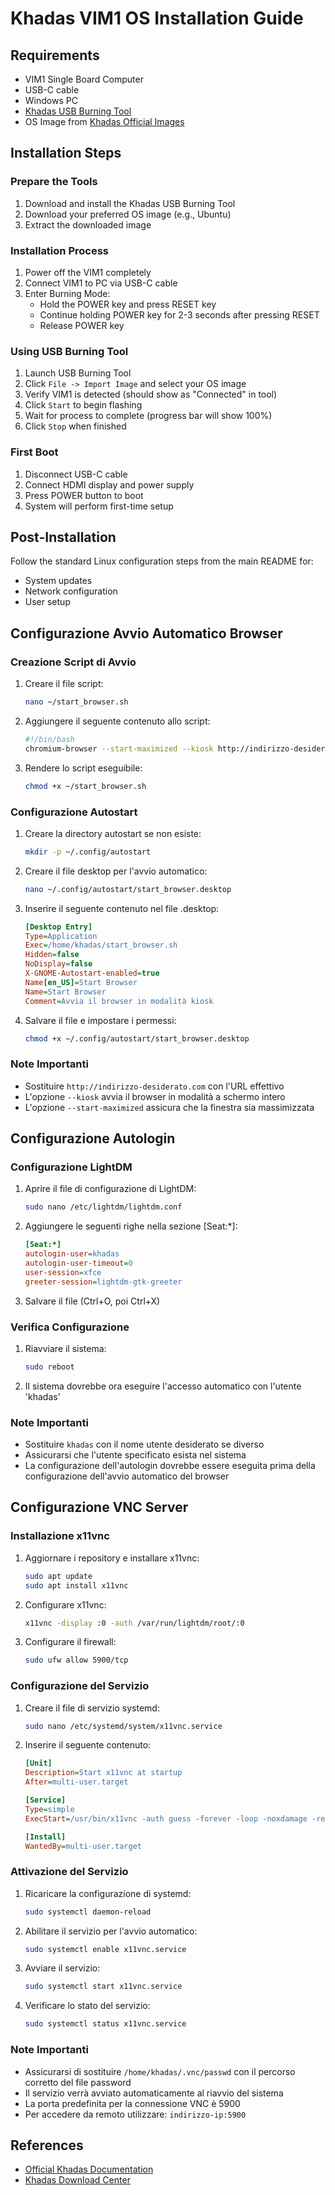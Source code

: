 # Khadas VIM1 OS Installation Guide

## Requirements
- VIM1 Single Board Computer
- USB-C cable
- Windows PC
- [Khadas USB Burning Tool](https://dl.khadas.com/products/usb_burning_tool/USBBurningTool_v2.2.0.zip)
- OS Image from [Khadas Official Images](https://dl.khadas.com/)

## Installation Steps

### Prepare the Tools
1. Download and install the Khadas USB Burning Tool
2. Download your preferred OS image (e.g., Ubuntu)
3. Extract the downloaded image

### Installation Process
1. Power off the VIM1 completely
2. Connect VIM1 to PC via USB-C cable
3. Enter Burning Mode:
   - Hold the POWER key and press RESET key
   - Continue holding POWER key for 2-3 seconds after pressing RESET
   - Release POWER key

### Using USB Burning Tool
1. Launch USB Burning Tool
2. Click `File -> Import Image` and select your OS image
3. Verify VIM1 is detected (should show as "Connected" in tool)
4. Click `Start` to begin flashing
5. Wait for process to complete (progress bar will show 100%)
6. Click `Stop` when finished

### First Boot
1. Disconnect USB-C cable
2. Connect HDMI display and power supply
3. Press POWER button to boot
4. System will perform first-time setup

## Post-Installation
Follow the standard Linux configuration steps from the main README for:
- System updates
- Network configuration
- User setup

## Configurazione Avvio Automatico Browser

### Creazione Script di Avvio
1. Creare il file script:
   ```bash
   nano ~/start_browser.sh
   ```

2. Aggiungere il seguente contenuto allo script:
   ```bash
   #!/bin/bash
   chromium-browser --start-maximized --kiosk http://indirizzo-desiderato.com
   ```

3. Rendere lo script eseguibile:
   ```bash
   chmod +x ~/start_browser.sh
   ```

### Configurazione Autostart
1. Creare la directory autostart se non esiste:
   ```bash
   mkdir -p ~/.config/autostart
   ```

2. Creare il file desktop per l'avvio automatico:
   ```bash
   nano ~/.config/autostart/start_browser.desktop
   ```

3. Inserire il seguente contenuto nel file .desktop:
   ```ini
   [Desktop Entry]
   Type=Application
   Exec=/home/khadas/start_browser.sh
   Hidden=false
   NoDisplay=false
   X-GNOME-Autostart-enabled=true
   Name[en_US]=Start Browser
   Name=Start Browser
   Comment=Avvia il browser in modalità kiosk
   ```

4. Salvare il file e impostare i permessi:
   ```bash
   chmod +x ~/.config/autostart/start_browser.desktop
   ```

### Note Importanti
- Sostituire `http://indirizzo-desiderato.com` con l'URL effettivo
- L'opzione `--kiosk` avvia il browser in modalità a schermo intero
- L'opzione `--start-maximized` assicura che la finestra sia massimizzata

## Configurazione Autologin

### Configurazione LightDM
1. Aprire il file di configurazione di LightDM:
   ```bash
   sudo nano /etc/lightdm/lightdm.conf
   ```

2. Aggiungere le seguenti righe nella sezione [Seat:*]:
   ```ini
   [Seat:*]
   autologin-user=khadas
   autologin-user-timeout=0
   user-session=xfce
   greeter-session=lightdm-gtk-greeter
   ```

3. Salvare il file (Ctrl+O, poi Ctrl+X)

### Verifica Configurazione
1. Riavviare il sistema:
   ```bash
   sudo reboot
   ```

2. Il sistema dovrebbe ora eseguire l'accesso automatico con l'utente 'khadas'

### Note Importanti
- Sostituire `khadas` con il nome utente desiderato se diverso
- Assicurarsi che l'utente specificato esista nel sistema
- La configurazione dell'autologin dovrebbe essere eseguita prima della configurazione dell'avvio automatico del browser

## Configurazione VNC Server

### Installazione x11vnc
1. Aggiornare i repository e installare x11vnc:
   ```bash
   sudo apt update
   sudo apt install x11vnc
   ```

2. Configurare x11vnc:
   ```bash
   x11vnc -display :0 -auth /var/run/lightdm/root/:0
   ```

3. Configurare il firewall:
   ```bash
   sudo ufw allow 5900/tcp
   ```

### Configurazione del Servizio
1. Creare il file di servizio systemd:
   ```bash
   sudo nano /etc/systemd/system/x11vnc.service
   ```

2. Inserire il seguente contenuto:
   ```ini
   [Unit]
   Description=Start x11vnc at startup
   After=multi-user.target

   [Service]
   Type=simple
   ExecStart=/usr/bin/x11vnc -auth guess -forever -loop -noxdamage -repeat -rfbauth /home/khadas/.vnc/passwd -rfbport 5900 -shared -o /var/log/x11vnc.log

   [Install]
   WantedBy=multi-user.target
   ```

### Attivazione del Servizio
1. Ricaricare la configurazione di systemd:
   ```bash
   sudo systemctl daemon-reload
   ```

2. Abilitare il servizio per l'avvio automatico:
   ```bash
   sudo systemctl enable x11vnc.service
   ```

3. Avviare il servizio:
   ```bash
   sudo systemctl start x11vnc.service
   ```

4. Verificare lo stato del servizio:
   ```bash
   sudo systemctl status x11vnc.service
   ```

### Note Importanti
- Assicurarsi di sostituire `/home/khadas/.vnc/passwd` con il percorso corretto del file password
- Il servizio verrà avviato automaticamente al riavvio del sistema
- La porta predefinita per la connessione VNC è 5900
- Per accedere da remoto utilizzare: `indirizzo-ip:5900`

## References
- [Official Khadas Documentation](https://docs.khadas.com/products/sbc/vim1/install-os/install-os-into-emmc-via-usb-tool)
- [Khadas Download Center](https://dl.khadas.com/)